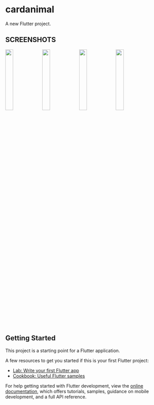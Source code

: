 # cardanimal

A new Flutter project.


## SCREENSHOTS
<p style="float: center;">
  <img src="https://github.com/phanjan/cardani_t9/blob/main/screensshot/Screenshot_1713733724.png" width="22%"/>
  <img src="https://github.com/phanjan/cardani_t9/blob/main/screensshot/Screenshot_1713733742.png" width="22%"/>
  <img src="https://github.com/phanjan/cardani_t9/blob/main/screensshot/Screenshot_1713733748.png" width="22%"/>
  <img src="https://github.com/phanjan/cardani_t9/blob/main/screensshot/Screenshot_1713733761.png" width="22%"/>
</p>


## Getting Started

This project is a starting point for a Flutter application.

A few resources to get you started if this is your first Flutter project:

- [Lab: Write your first Flutter app](https://docs.flutter.dev/get-started/codelab)
- [Cookbook: Useful Flutter samples](https://docs.flutter.dev/cookbook)

For help getting started with Flutter development, view the
[online documentation](https://docs.flutter.dev/), which offers tutorials,
samples, guidance on mobile development, and a full API reference.
